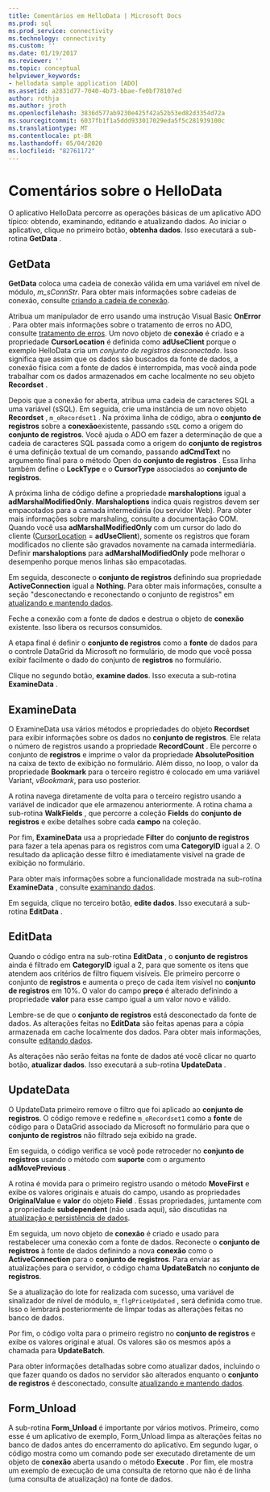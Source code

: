 ```yaml
---
title: Comentários em HelloData | Microsoft Docs
ms.prod: sql
ms.prod_service: connectivity
ms.technology: connectivity
ms.custom: ''
ms.date: 01/19/2017
ms.reviewer: ''
ms.topic: conceptual
helpviewer_keywords:
- hellodata sample application [ADO]
ms.assetid: a2831d77-7040-4b73-bbae-fe0bf78107ed
author: rothja
ms.author: jroth
ms.openlocfilehash: 3836d577ab9230e425f42a52b53ed82d3354d72a
ms.sourcegitcommit: 6037fb1f1a5ddd933017029eda5f5c281939100c
ms.translationtype: MT
ms.contentlocale: pt-BR
ms.lasthandoff: 05/04/2020
ms.locfileid: "82761172"
---
```

# <a name="comments-on-hellodata"></a>Comentários sobre o HelloData
O aplicativo HelloData percorre as operações básicas de um aplicativo ADO típico: obtendo, examinando, editando e atualizando dados. Ao iniciar o aplicativo, clique no primeiro botão, **obtenha dados**. Isso executará a sub-rotina **GetData** .  
  
## <a name="getdata"></a>GetData  
 **GetData** coloca uma cadeia de conexão válida em uma variável em nível de módulo, *m_sConnStr*. Para obter mais informações sobre cadeias de conexão, consulte [criando a cadeia de conexão](../../../ado/guide/data/creating-a-connection-string.md).  
  
 Atribua um manipulador de erro usando uma instrução Visual Basic **OnError** . Para obter mais informações sobre o tratamento de erros no ADO, consulte [tratamento de erros](../../../ado/guide/data/error-handling.md). Um novo objeto de **conexão** é criado e a propriedade **CursorLocation** é definida como **adUseClient** porque o exemplo HelloData cria um *conjunto de registros desconectado*. Isso significa que assim que os dados são buscados da fonte de dados, a conexão física com a fonte de dados é interrompida, mas você ainda pode trabalhar com os dados armazenados em cache localmente no seu objeto **Recordset** .  
  
 Depois que a conexão for aberta, atribua uma cadeia de caracteres SQL a uma variável (sSQL). Em seguida, crie uma instância de um novo objeto **Recordset** , `m_oRecordset1` . Na próxima linha de código, abra o **conjunto de registros** sobre a **conexão**existente, passando `sSQL` como a origem do **conjunto de registros**. Você ajuda o ADO em fazer a determinação de que a cadeia de caracteres SQL passada como a origem do **conjunto de registros** é uma definição textual de um comando, passando **adCmdText** no argumento final para o método Open do **conjunto de registros** . Essa linha também define o **LockType** e o **CursorType** associados ao **conjunto de registros**.  
  
 A próxima linha de código define a propriedade **marshaloptions** igual a **adMarshalModifiedOnly**. **Marshaloptions** indica quais registros devem ser empacotados para a camada intermediária (ou servidor Web). Para obter mais informações sobre marshaling, consulte a documentação COM. Quando você usa **adMarshalModifiedOnly** com um cursor do lado do cliente ([CursorLocation](../../../ado/reference/ado-api/cursorlocation-property-ado.md)  =  **adUseClient**), somente os registros que foram modificados no cliente são gravados novamente na camada intermediária. Definir **marshaloptions** para **adMarshalModifiedOnly** pode melhorar o desempenho porque menos linhas são empacotadas.  
  
 Em seguida, desconecte o **conjunto de registros** definindo sua propriedade **ActiveConnection** igual a **Nothing**. Para obter mais informações, consulte a seção "desconectando e reconectando o conjunto de registros" em [atualizando e mantendo dados](../../../ado/guide/data/updating-and-persisting-data.md).  
  
 Feche a conexão com a fonte de dados e destrua o objeto de **conexão** existente. Isso libera os recursos consumidos.  
  
 A etapa final é definir o **conjunto de registros** como a **fonte** de dados para o controle DataGrid da Microsoft no formulário, de modo que você possa exibir facilmente o dado do conjunto de **registros** no formulário.  
  
 Clique no segundo botão, **examine dados**. Isso executa a sub-rotina **ExamineData** .  
  
## <a name="examinedata"></a>ExamineData  
 O ExamineData usa vários métodos e propriedades do objeto **Recordset** para exibir informações sobre os dados no **conjunto de registros**. Ele relata o número de registros usando a propriedade **RecordCount** . Ele percorre o conjunto de **registros** e imprime o valor da propriedade **AbsolutePosition** na caixa de texto de exibição no formulário. Além disso, no loop, o valor da propriedade **Bookmark** para o terceiro registro é colocado em uma variável Variant, *vBookmark*, para uso posterior.  
  
 A rotina navega diretamente de volta para o terceiro registro usando a variável de indicador que ele armazenou anteriormente. A rotina chama a sub-rotina **WalkFields** , que percorre a coleção **Fields** do **conjunto de registros** e exibe detalhes sobre cada **campo** na coleção.  
  
 Por fim, **ExamineData** usa a propriedade **Filter** do **conjunto de registros** para fazer a tela apenas para os registros com uma **CategoryID** igual a 2. O resultado da aplicação desse filtro é imediatamente visível na grade de exibição no formulário.  
  
 Para obter mais informações sobre a funcionalidade mostrada na sub-rotina **ExamineData** , consulte [examinando dados](../../../ado/guide/data/examining-data.md).  
  
 Em seguida, clique no terceiro botão, **edite dados**. Isso executará a sub-rotina **EditData** .  
  
## <a name="editdata"></a>EditData  
 Quando o código entra na sub-rotina **EditData** , o **conjunto de registros** ainda é filtrado em **CategoryID** igual a 2, para que somente os itens que atendem aos critérios de filtro fiquem visíveis. Ele primeiro percorre o conjunto de **registros** e aumenta o preço de cada item visível no **conjunto de registros** em 10%. O valor do campo **preço** é alterado definindo a propriedade **valor** para esse campo igual a um valor novo e válido.  
  
 Lembre-se de que o **conjunto de registros** está desconectado da fonte de dados. As alterações feitas no **EditData** são feitas apenas para a cópia armazenada em cache localmente dos dados. Para obter mais informações, consulte [editando dados](../../../ado/guide/data/editing-data.md).  
  
 As alterações não serão feitas na fonte de dados até você clicar no quarto botão, **atualizar dados**. Isso executará a sub-rotina **UpdateData** .  
  
## <a name="updatedata"></a>UpdateData  
 O UpdateData primeiro remove o filtro que foi aplicado ao **conjunto de registros**. O código remove e redefine `m_oRecordset1` como a **fonte** de código para o DataGrid associado da Microsoft no formulário para que o **conjunto de registros** não filtrado seja exibido na grade.  
  
 Em seguida, o código verifica se você pode retroceder no **conjunto de registros** usando o método com **suporte** com o argumento **adMovePrevious** .  
  
 A rotina é movida para o primeiro registro usando o método **MoveFirst** e exibe os valores originais e atuais do campo, usando as propriedades **OriginalValue** e **valor** do objeto **Field** . Essas propriedades, juntamente com a propriedade **subdependent** (não usada aqui), são discutidas na [atualização e persistência de dados](../../../ado/guide/data/updating-and-persisting-data.md).  
  
 Em seguida, um novo objeto de **conexão** é criado e usado para restabelecer uma conexão com a fonte de dados. Reconecte o **conjunto de registros** à fonte de dados definindo a nova **conexão** como o **ActiveConnection** para o **conjunto de registros**. Para enviar as atualizações para o servidor, o código chama **UpdateBatch** no **conjunto de registros**.  
  
 Se a atualização do lote for realizada com sucesso, uma variável de sinalizador de nível de módulo, `m_flgPriceUpdated` , será definida como true. Isso o lembrará posteriormente de limpar todas as alterações feitas no banco de dados.  
  
 Por fim, o código volta para o primeiro registro no **conjunto de registros** e exibe os valores original e atual. Os valores são os mesmos após a chamada para **UpdateBatch**.  
  
 Para obter informações detalhadas sobre como atualizar dados, incluindo o que fazer quando os dados no servidor são alterados enquanto o **conjunto de registros** é desconectado, consulte [atualizando e mantendo dados](../../../ado/guide/data/updating-and-persisting-data.md).  
  
## <a name="form_unload"></a>Form_Unload  
 A sub-rotina **Form_Unload** é importante por vários motivos. Primeiro, como esse é um aplicativo de exemplo, Form_Unload limpa as alterações feitas no banco de dados antes do encerramento do aplicativo. Em segundo lugar, o código mostra como um comando pode ser executado diretamente de um objeto de **conexão** aberta usando o método **Execute** . Por fim, ele mostra um exemplo de execução de uma consulta de retorno que não é de linha (uma consulta de atualização) na fonte de dados.
